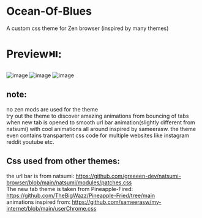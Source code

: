 # Ocean-Of-Blues
A custom css theme for Zen browser (inspired by many themes)


# Preview⏯️:
![image](https://github.com/user-attachments/assets/3026c834-21f8-43f7-9576-28b0d651f9e4)
![image](https://github.com/user-attachments/assets/6d349393-ed59-4f3e-895a-f4b6a2992957)
![image](https://github.com/user-attachments/assets/414292fc-67d2-49ce-bdac-761fed3128aa)


## note:
no zen mods are used for the theme</br>
try out the theme to discover amazing animations from bouncing of tabs when new tab is opened to smooth url bar animation(slightly different from natsumi) with cool animations all around inspired by sameerasw. the theme even contains transpartent css code for multiple websites like instagram reddit youtube etc.

## Css used from other themes:
the url bar is from natsumi: https://github.com/greeeen-dev/natsumi-browser/blob/main/natsumi/modules/patches.css </br>
The new tab theme is taken from Pineapple-Fired: https://github.com/TheBigWazz/Pineapple-Fried/tree/main </br>
animations inspired from: https://github.com/sameerasw/my-internet/blob/main/userChrome.css </br>
